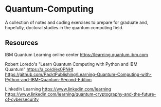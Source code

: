 # Quantum-Computing

A collection of notes and coding exercises to prepare for graduate and, hopefully, doctoral studies in the quantum computing field.

## Resources

IBM Quantum Learning online center
    https://learning.quantum.ibm.com

Robert Loredo's "Learn Quantum Computing with Python and IBM Quantum"
   https://a.co/d/ex0PNHt
   https://github.com/PacktPublishing/Learning-Quantum-Computing-with-Python-and-IBM-Quantum-Second-Edition

LinkedIn Learning
    https://www.linkedin.com/learning
        https://www.linkedin.com/learning/quantum-cryptography-and-the-future-of-cybersecurity
